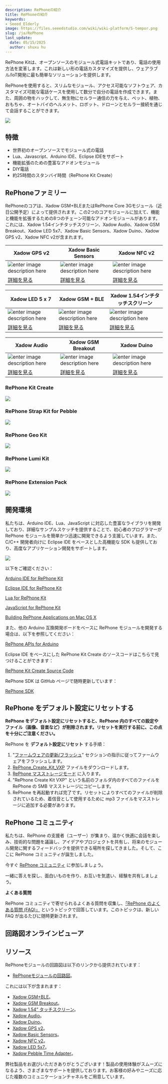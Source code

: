 ```yaml
---
description: RePhoneの紹介
title: RePhoneの紹介
keywords:
- Seeed_Elderly
image: https://files.seeedstudio.com/wiki/wiki-platform/S-tempor.png
slug: /ja/RePhone
last_update:
  date: 05/15/2025
  author: shuxu hu
---
```



RePhone Kitは、オープンソースのモジュール式電話キットであり、電話の使用方法を変革します。これは新しい形の電話カスタマイズを提供し、ウェアラブル/IoT開発に最も簡単なソリューションを提供します。

RePhoneを使用すると、スリムなモジュール、アクセス可能なソフトウェア、カスタマイズ可能な電話ケースを使用して数分で自分の電話を作成できます。また、周囲の物をハックして、無生物にセルラー通信の力を与え、ペット、植物、おもちゃ、オートバイのヘルメット、ロボット、ドローンとセルラー接続を通じて会話することができます。

[![](https://files.seeedstudio.com/wiki/Seeed-WiKi/docs/images/get_one_now.png)](https://www.seeedstudio.com/RePhone-Kit-Create-p-2552.html)


## 特徴

- 世界初のオープンソースでモジュール式の電話
- Lua、Javascript、Arduino IDE、Eclipse IDEをサポート
- 機能拡張のための豊富なアドオンモジュール
- DIY電話
- 約25時間のスタンバイ時間（RePhone Kit Create）

## RePhoneファミリー
RePhoneのコアは、Xadow GSM+BLEまたはRePhone Core 3Gモジュール（近日公開予定）によって提供されます。この2つのコアモジュールに加えて、機能と機能を拡張するための8つのチェーン可能なアドオンモジュールがあります。これには、Xadow 1.54インチタッチスクリーン、Xadow Audio、Xadow GSM Breakout、Xadow LED 5x7、Xadow Basic Sensors、Xadow Duino、Xadow GPS v2、Xadow NFC v2が含まれます。

|Xadow GPS v2|Xadow Basic Sensors|Xadow NFC v2|
|----------------|--------------|-------------|
|![enter image description here](https://files.seeedstudio.com/wiki/Rephone/image/product1.jpg)|![enter image description here](https://files.seeedstudio.com/wiki/Rephone/image/product2.jpg)|![enter image description here](https://files.seeedstudio.com/wiki/Rephone/image/product3.jpg)|
|[詳細を見る](https://www.seeedstudio.com/Xadow-GPS-v2-p-2557.html)|[詳細を見る](https://www.seeedstudio.com/Xadow-Basic-Sensors-p-2555.html)|[詳細を見る](https://www.seeedstudio.com/Xadow-NFC-v2-p-2562.html)|

|Xadow LED 5 x 7|Xadow GSM + BLE|Xadow 1.54インチタッチスクリーン|
|----------------|--------------|-------------|
|![enter image description here](https://files.seeedstudio.com/wiki/Rephone/image/product4.jpg)|![enter image description here](https://files.seeedstudio.com/wiki/Rephone/image/product5.jpg)|![enter image description here](https://files.seeedstudio.com/wiki/Rephone/image/product6.jpg)|
|[詳細を見る](https://www.seeedstudio.com/Xadow-LED-5-x-7-p-2561.html)|[詳細を見る](https://www.seeedstudio.com/Xadow-GSM-%2B-BLE-p-2560.html)|[詳細を見る](https://www.seeedstudio.com/Xadow-1.54-inch-Touchscreen-p-2553.html)|

|Xadow Audio|Xadow GSM Breakout|Xadow Duino|
|----------------|--------------|-------------|
|![enter image description here](https://files.seeedstudio.com/wiki/Rephone/image/product7.jpg)|![enter image description here](https://files.seeedstudio.com/wiki/Rephone/image/product8.jpg)|![enter image description here](https://files.seeedstudio.com/wiki/Rephone/image/product9.jpg)|
|[詳細を見る](https://www.seeedstudio.com/Xadow-Audio-p-2554.html)|[詳細を見る](https://www.seeedstudio.com/Xadow-GSM-Breakout-p-2559.html)|[詳細を見る](https://www.seeedstudio.com/Xadow-Duino-p-2556.html)|


### RePhone Kit Create

[![](https://files.seeedstudio.com/wiki/Rephone/image/375px-IMG_2999.JPG)](https://www.seeedstudio.com/item_detail.html?p_id=2552)


### RePhone Strap Kit for Pebble

[![](https://files.seeedstudio.com/wiki/Rephone/image/450px-RePhone_strap_kit_for_pebble-20.png)](https://www.seeedstudio.com/RePhone-Strap-Kit-for-Pebble-Time-p-2633.html)


### RePhone Geo Kit

[![](https://files.seeedstudio.com/wiki/Rephone/image/450px-RePhone_Geo_Kit_wiki_2.jpg)](https://www.seeedstudio.com/RePhone-Geo-Kit-p-2624.html)


### RePhone Lumi Kit

[![](https://files.seeedstudio.com/wiki/Rephone/image/450px-RePhone_Lumi_Kit_wiki_2.jpg)](https://www.seeedstudio.com/RePhone-Lumi-Kit-p-2623.html)


### RePhone Extension Pack

[![](https://files.seeedstudio.com/wiki/Rephone/image/450px-RePhone_Extesion_Pack_wiki_2.jpg)](https://www.seeedstudio.com/RePhone-Extension-Pack-p-2630.html)

## 開発環境

私たちは、Arduino IDE、Lua、JavaScript に対応した豊富なライブラリを開発しており、詳細なサンプルスケッチを提供することで、初心者のプログラマーが RePhone モジュールを簡単かつ迅速に開発できるよう支援しています。また、C/C++ 開発者向けに Eclipse IDE をベースとした高機能な SDK も提供しており、高度なアプリケーション開発をサポートします。

![](https://files.seeedstudio.com/wiki/Rephone/image/600px-IDE_LOGOs.png)

以下をご確認ください：

[Arduino IDE for RePhone Kit](https://wiki.seeedstudio.com/ja/Arduino_IDE_for_RePhone_Kit/)

[Eclipse IDE for RePhone Kit](https://wiki.seeedstudio.com/ja/Eclipse_IDE_for_RePhone_Kit)

[Lua for RePhone Kit](https://wiki.seeedstudio.com/ja/Lua_for_RePhone)

[JavaScript for RePhone Kit](https://wiki.seeedstudio.com/ja/JavaScript_for_RePhone)

[Building RePhone Applications on Mac OS X](https://github.com/Seeed-Studio/CodeLite_for_RePhone/wiki/building-RePhone-applications-on-Mac-OS-X)

また、他の Arduino 互換開発ボードをベースに RePhone モジュールを開発する場合は、以下を参照してください：

[RePhone APIs for Arduino](https://github.com/WayenWeng/RePhone_API_for_Arduino/)

Eclipse IDE をベースにした RePhone Kit Create のソースコードはこちらで見つけることができます：

[RePhone Kit Create Source Code](https://github.com/WayenWeng/RePhone_Create_Kit_Source_Code/)

RePhone SDK は GitHub ページで随時更新しています：

[RePhone SDK](https://github.com/WayenWeng/RePhone_SDK_Bin_Update//)

## RePhone をデフォルト設定にリセットする

**RePhone をデフォルト設定にリセットすると、RePhone 内のすべての設定やファイル（画像、音楽など）が削除されます。リセットを実行する前に、この点を十分にご注意ください。**

RePhone を **デフォルト設定にリセット** する手順：

1. "[ファームウェアの更新/フラッシュ](https://wiki.seeedstudio.com/ja/Arduino_IDE_for_RePhone_Kit/#updateflash-the-firmware)" セクションの指示に従ってファームウェアをフラッシュします。
2. [RePhone_Create_Kit_VXP](https://github.com/WayenWeng/RePhone_Create_Kit_VXP/) ファイルをダウンロードします。
3. [RePhone マスストレージモード](https://wiki.seeedstudio.com/ja/Xadow_GSMPlusBLE/#mass-storage-mode) に入ります。
4. "RePhone Create Kit VXP" という名前のフォルダ内のすべてのファイルを RePhone の 5MB マスストレージにコピーします。
5. RePhone を再起動すれば完了です。リセットによりすべてのファイルが削除されているため、着信音として使用するために mp3 ファイルをマスストレージに追加する必要があります。

## RePhone コミュニティ

私たちは、RePhone の支援者（ユーザー）が集まり、温かく快適に会話を楽しみ、技術的な問題を議論し、アイデアやプロジェクトを共有し、将来のモジュール開発に関するフィードバックを提供できる場所を探してきました。そして、ここに RePhone コミュニティが誕生しました。

今すぐ [RePhone コミュニティ](https://community.seeedstudio.com/discover.html?t=rephone) に参加しましょう。

一緒に答えを探し、面白いものを作り、お互いを気遣い、経験を共有しましょう。

**よくある質問**

RePhone コミュニティで寄せられるよくある質問を収集し、[「RePhone のよくある質問 (FAQ)」](https://community.seeedstudio.com/topic_detail.html?id=5170#p23753) というトピックで回答しています。このトピックは、新しい FAQ が出るたびに随時更新されます。

## 回路図オンラインビューア

<div className="altium-ecad-viewer" data-project-src="https://files.seeedstudio.com/wiki/Rephone/resource/Schematic_Diagrams_of_RePhone_Modules.rar" style={{borderRadius: '0px 0px 4px 4px', height: 500, borderStyle: 'solid', borderWidth: 1, borderColor: 'rgb(241, 241, 241)', overflow: 'hidden', maxWidth: 1280, maxHeight: 700, boxSizing: 'border-box'}}>
</div>



## リソース
RePhoneモジュールの回路図は以下のリンクから提供されています：

- [RePhoneモジュールの回路図](https://files.seeedstudio.com/wiki/Rephone/resource/Schematic_Diagrams_of_RePhone_Modules.rar)。

これには以下が含まれます：

- [Xadow GSM+BLE](https://wiki.seeedstudio.com/ja/Xadow_GSMPlusBLE/)。
- [Xadow GSM Breakout](https://wiki.seeedstudio.com/ja/Xadow_GSM_Breakout/)。
- [Xadow 1.54” タッチスクリーン](https://wiki.seeedstudio.com/ja/Xadow_1.54_inch_Touchscreen/)。
- [Xadow Audio](https://wiki.seeedstudio.com/ja/Xadow_Audio/)。
- [Xadow Duino](https://wiki.seeedstudio.com/ja/Xadow_Duino/)。
- [Xadow GPS v2](https://wiki.seeedstudio.com/ja/Xadow_GPS/)。
- [Xadow Basic Sensors](https://wiki.seeedstudio.com/ja/Xadow_Basic_Sensors/)。
- [Xadow NFC v2](https://wiki.seeedstudio.com/ja/Xadow_NFC_v2/)。
- [Xadow LED 5x7](https://wiki.seeedstudio.com/ja/Xadow_LED_5x7/)。
- [Xadow Pebble Time Adapter](https://wiki.seeedstudio.com/ja/Xadow_Pebble_Time_Adapter/)。

弊社製品をお選びいただきありがとうございます！製品の使用体験がスムーズになるよう、さまざまなサポートを提供しております。お客様の好みやニーズに応じた複数のコミュニケーションチャネルをご用意しています。

<div class="button_tech_support_container">
<a href="https://forum.seeedstudio.com/" class="button_forum"></a> 
<a href="https://www.seeedstudio.com/contacts" class="button_email"></a>
</div>

<div class="button_tech_support_container">
<a href="https://discord.gg/eWkprNDMU7" class="button_discord"></a> 
<a href="https://github.com/Seeed-Studio/wiki-documents/discussions/69" class="button_discussion"></a>
</div>
